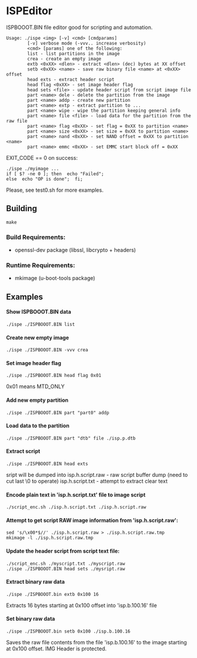 
# ISPEditor

ISPBOOOT.BIN file editor good for scripting and automation.

```
Usage: ./ispe <img> [-v] <cmd> [cmdparams]
        [-v] verbose mode (-vvv.. increase verbosity)
        <cmd> [params] one of the following:
        list - list partitions in the image
        crea - create an empty image
        extb <0xXX> <dlen> - extract <dlen> (dec) bytes at XX offset
        setb <0xXX> <name> - save raw binary file <name> at <0xXX> offset
        head exts - extract header script
        head flag <0xXX> - set image header flag
        head sets <file> - update header script from script image file
        part <name> dele - delete the partition from the image
        part <name> addp - create new partition
        part <name> extp - extract partition to ...
        part <name> wipe - wipe the partition keeping general info
        part <name> file <file> - load data for the partition from the raw file
        part <name> flag <0xXX> - set flag = 0xXX to partition <name>
        part <name> size <0xXX> - set size = 0xXX to partition <name>
        part <name> nand <0xXX> - set NAND offset = 0xXX to partition <name>
        part <name> emmc <0xXX> - set EMMC start block off = 0xXX

```
EXIT_CODE == 0 on success:
```
./ispe ./myimage ...
if [ $? -ne 0 ]; then  echo "Failed";
else  echo "OP is done";  fi;
```

Please, see test0.sh for more examples.

## Building
```
make
```
### Build Requirements:

- openssl-dev package (libssl, libcrypto + headers)

### Runtime Requirements:

- mkimage (u-boot-tools package)

## Examples

#### Show ISPBOOOT.BIN data
```
./ispe ./ISPBOOOT.BIN list
```
#### Create new empty image
```
./ispe ./ISPBOOOT.BIN -vvv crea
```
#### Set image header flag
```
./ispe ./ISPBOOOT.BIN head flag 0x01
```
0x01 means MTD_ONLY

#### Add new empty partition
```
./ispe ./ISPBOOOT.BIN part "part0" addp
```

#### Load data to the partition
```
./ispe ./ISPBOOOT.BIN part "dtb" file ./isp.p.dtb
```

#### Extract script
```
./ispe ./ISPBOOOT.BIN head exts
```
sript will be dumped into 
isp.h.script.raw - raw script buffer dump (need to cut last \0 to operate)
isp.h.script.txt - attempt to extract clear text

#### Encode plain text in 'isp.h.script.txt' file to image script
```
./script_enc.sh ./isp.h.script.txt ./isp.h.script.raw
```

#### Attempt to get script RAW image information from 'isp.h.script.raw':
```
sed 's/\x00*$//' ./isp.h.script.raw > ./isp.h.script.raw.tmp
mkimage -l ./isp.h.script.raw.tmp
```

#### Update the header script from script text file:
```
./script_enc.sh ./myscript.txt ./myscript.raw
./ispe ./ISPBOOOT.BIN head sets ./mysript.raw
```

#### Extract binary raw data
```
./ispe ./ISPBOOOT.bin extb 0x100 16
```
Extracts 16 bytes starting at 0x100 offset into 'isp.b.100.16' file

#### Set binary raw data
```
./ispe ./ISPBOOOT.bin setb 0x100 ./isp.b.100.16
```
Saves the raw file contents from the file 'isp.b.100.16' to the image starting at 0x100 offset.
IMG Header is protected.
